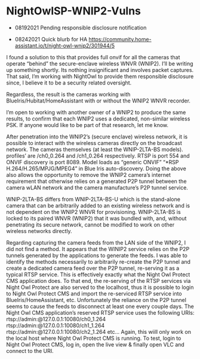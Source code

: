 # NightOwlSP-WNIP2-Vulns



* 08192021 Pending responsible disclosure notification

* 08242021 Quick blurb for HA
https://community.home-assistant.io/t/night-owl-wnip2/301944/5

I found a solution to this that provides full onvif for all the cameras that operate “behind” the secure-enclave wireless WNVR (WNIP2). I’ll be writing up something shortly. Its nothing insignificant and involves packet captures. That said, I’m working with NightOwl to provide them responsible disclosure since, I believe it to be a security related oversight.

Regardless, the result is the cameras working with BlueIris/Hubitat/HomeAssistant with or without the WNIP2 WNVR recorder.

I’m open to working with another owner of a WNIP2 to produce the same results, to confirm that each WNIP2 uses a dedicated, non-similar wireless PSK. If anyone would like to be part of that research, let me know.

After penetration into the WNIP2’s (secure enclave) wireless network, it is possible to interact with the wireless cameras directly on the broadcast network. The cameras themselves (at least the WNIP-2LTA-BS models). profiles’ are /ch0_0.264 and /ch1_0.264 respectively. RTSP is port 554 and ONVIF discovery is port 8089. Model loads as “generic ONVIF” “*RSP H.264/H.265/MPJG/MPEG4” in Blue Iris auto-discovery. Doing the above also allows the opportunity to remove the WNIP2 camera’s internet requirement that otherwise relies on a generated P2P tunnel between the camera wLAN network and the camera manufacture’s P2P tunnel service.

WNIP-2LTA-BS differs from WNIP-2LTA-BS-U which is the stand-alone camera that can be arbitrarily added to an existing wireless network and is not dependent on the WNIP2 WNVR for provisioning. WNIP-2LTA-BS is locked to its paired WNVR (WNIP2) that it was bundled with, and, without penetrating its secure network, cannot be modified to work on other wireless networks directly.

Regarding capturing the camera feeds from the LAN side of the WNIP2, I did not find a method. It appears that the WINIP2 service relies on the P2P tunnels generated by the applications to generate the feeds. I was able to identify the methods necessarily to arbitrarily re-create the P2P tunnel and create a dedicated camera feed over the P2P tunnel, re-serving it as a typical RTSP service. This is effectively exactly what the Night Owl Protect CMS application does. To that end, the re-serving of the RTSP services via Night Owl Protect are also served to the localhost, thus it is possible to login to Night Owl Protect CMS and import the re-serviced RTSP service into BlueIris/HomeAssistant, etc. Unfortunately the reliance on the P2P tunnel seems to cause the feeds to disconnect at least one every couple days. The Night Owl CMS application’s reserved RTSP service uses the following URIs:
rtsp://admin:@127.0.0.1:10080/ch0_1.264
rtsp://admin:@127.0.0.1:10080/ch1_1.264
rtsp://admin:@127.0.0.1:10080/ch2_1.264
etc…
Again, this wiill only work on the local host where Night Owl Protect CMS is running. To test, login to Night Owl Protect CMS, log in, open the live view & finally open VLC and connect to the URI.
